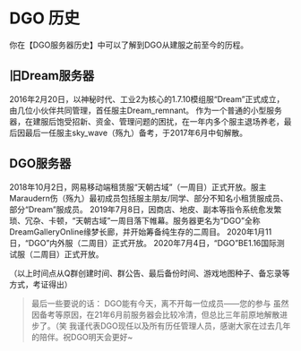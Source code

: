 <!-- information/DGOHistory.md -->

# DGO 历史

你在【DGO服务器历史】中可以了解到DGO从建服之前至今的历程。

## 旧Dream服务器
2016年2月20日，以神秘时代、工业2为核心的1.7.10模组服“Dream”正式成立，由几位小伙伴共同管理，首任服主Dream_remnant。
作为一个普通的小型服务器，在建服后饱受招新、资金、管理问题的困扰，在一年内多个服主退场养老，最后因最后一任服主sky_wave（殇九）备考，于2017年6月中旬解散。

## DGO服务器
2018年10月2日，网易移动端租赁服“天朝古域”（一周目）正式开放。服主Maraudern伤（殇九）最初成员包括服主朋友/同学、部分不知名小租赁服成员、部分“Dream”服成员。
2019年7月8日，因商店、地皮、副本等指令系统愈发繁琐、冗杂、卡顿，“天朝古域”一周目落下帷幕。服务器更名为“DGO”全称DreamGalleryOnline缘梦长廊，并开始筹备纯生存的二周目。
2020年1月11日，“DGO”内外服（二周目）正式开放。
2020年7月4日，“DGO”BE1.16国际测试服（二周目）正式开放。

（以上时间点从Q群创建时间、群公告、最后备份时间、游戏地图种子、备忘录等方式，考证得出）

> 最后一些要说的话：
DGO能有今天，离不开每一位成员——您的参与
虽然因备考等原因，在21年6月前服务器会比较冷清，但总比三年前原地解散进步了。（笑
我谨代表DGO现任以及所有历任管理人员，感谢大家在过去几年的陪伴。祝DGO明天会更好~